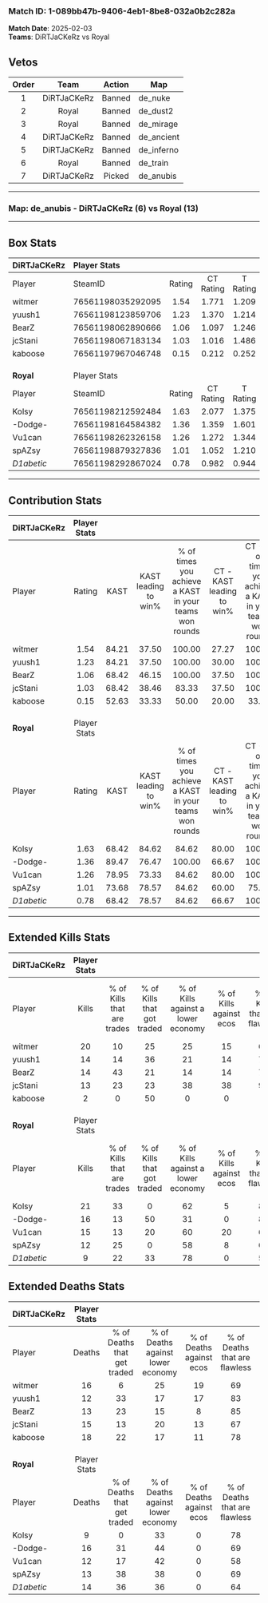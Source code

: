 ### Match ID: 1-089bb47b-9406-4eb1-8be8-032a0b2c282a  
**Match Date**: 2025-02-03  
**Teams**: DiRTJaCKeRz vs Royal  

## Vetos  

| Order | Team | Action | Map |
| :---: | :--: | :----: | --- |
| 1 | DiRTJaCKeRz | Banned | de_nuke |
| 2 | Royal | Banned | de_dust2 |
| 3 | Royal | Banned | de_mirage |
| 4 | DiRTJaCKeRz | Banned | de_ancient |
| 5 | DiRTJaCKeRz | Banned | de_inferno |
| 6 | Royal | Banned | de_train |
| 7 | DiRTJaCKeRz | Picked | de_anubis |

---  

### **Map**: de_anubis - DiRTJaCKeRz (6) vs Royal (13)  
---  

## Box Stats  

| **DiRTJaCKeRz** | Player Stats      |        |           |          |       |       |       |         |        |      |     |
| :- | :- | :-: | :-: | :-: | :-: | :-: | :-: | :-: | :-: | :-: | :-: |
| Player          | SteamID           | Rating | CT Rating | T Rating | KAST  |  ADR  | Kills | Assists | Deaths | K/D  | HS% |
| witmer          | 76561198035292095 |  1.54  |   1.771   |  1.209   | 84.21 | 119.7 |  20   |    3    |   16   | 1.25 | 30  |
| yuush1          | 76561198123859706 |  1.23  |   1.370   |  1.214   | 84.21 | 71.9  |  14   |    4    |   12   | 1.17 | 28  |
| BearZ           | 76561198062890666 |  1.06  |   1.097   |  1.246   | 68.42 | 68.0  |  14   |    2    |   13   | 1.08 | 50  |
| jcStani         | 76561198067183134 |  1.03  |   1.016   |  1.486   | 68.42 | 86.4  |  13   |    5    |   15   | 0.87 | 69  |
| kaboose         | 76561197967046748 |  0.15  |   0.212   |  0.252   | 52.63 | 28.1  |   2   |    6    |   18   | 0.11 | 50  |
|                 |                   |        |           |          |       |       |       |         |        |      |     |
|                 |                   |        |           |          |       |       |       |         |        |      |     |
|                 |                   |        |           |          |       |       |       |         |        |      |     |
| **Royal**       | Player Stats      |        |           |          |       |       |       |         |        |      |     |
| Player          | SteamID           | Rating | CT Rating | T Rating | KAST  |  ADR  | Kills | Assists | Deaths | K/D  | HS% |
| Kolsy           | 76561198212592484 |  1.63  |   2.077   |  1.375   | 68.42 | 102.5 |  21   |    8    |   9    | 2.33 | 14  |
| -Dodge-         | 76561198164584382 |  1.36  |   1.359   |  1.601   | 89.47 | 103.1 |  16   |    7    |   16   | 1.00 | 75  |
| Vu1can          | 76561198262326158 |  1.26  |   1.272   |  1.344   | 78.95 | 78.2  |  15   |    5    |   12   | 1.25 | 60  |
| spAZsy          | 76561198879327836 |  1.01  |   1.052   |  1.210   | 73.68 | 67.3  |  12   |    3    |   13   | 0.92 | 41  |
| _D1abetic_      | 76561198292867024 |  0.78  |   0.982   |  0.944   | 68.42 | 56.4  |   9   |    4    |   14   | 0.64 | 22  |
---  

## Contribution Stats  

| **DiRTJaCKeRz** | Player Stats |       |                      |                                                        |                           |                                                             |                          |                                                            |
| :- | :-: | :-: | :-: | :-: | :-: | :-: | :-: | :-: |
| Player          |    Rating    | KAST  | KAST leading to win% | % of times you achieve a KAST in your teams won rounds | CT - KAST leading to win% | CT - % of times you achieve a KAST in your teams won rounds | T - KAST leading to win% | T - % of times you achieve a KAST in your teams won rounds |
| witmer          |     1.54     | 84.21 |        37.50         |                         100.00                         |           27.27           |                           100.00                            |          60.00           |                           100.00                           |
| yuush1          |     1.23     | 84.21 |        37.50         |                         100.00                         |           30.00           |                           100.00                            |          50.00           |                           100.00                           |
| BearZ           |     1.06     | 68.42 |        46.15         |                         100.00                         |           37.50           |                           100.00                            |          60.00           |                           100.00                           |
| jcStani         |     1.03     | 68.42 |        38.46         |                         83.33                          |           37.50           |                           100.00                            |          40.00           |                           66.67                            |
| kaboose         |     0.15     | 52.63 |        33.33         |                         50.00                          |           20.00           |                            33.33                            |          50.00           |                           66.67                            |
|                 |              |       |                      |                                                        |                           |                                                             |                          |                                                            |
|                 |              |       |                      |                                                        |                           |                                                             |                          |                                                            |
|                 |              |       |                      |                                                        |                           |                                                             |                          |                                                            |
| **Royal**       | Player Stats |       |                      |                                                        |                           |                                                             |                          |                                                            |
| Player          |    Rating    | KAST  | KAST leading to win% | % of times you achieve a KAST in your teams won rounds | CT - KAST leading to win% | CT - % of times you achieve a KAST in your teams won rounds | T - KAST leading to win% | T - % of times you achieve a KAST in your teams won rounds |
| Kolsy           |     1.63     | 68.42 |        84.62         |                         84.62                          |           80.00           |                           100.00                            |          87.50           |                           77.78                            |
| -Dodge-         |     1.36     | 89.47 |        76.47         |                         100.00                         |           66.67           |                           100.00                            |          81.82           |                           100.00                           |
| Vu1can          |     1.26     | 78.95 |        73.33         |                         84.62                          |           80.00           |                           100.00                            |          70.00           |                           77.78                            |
| spAZsy          |     1.01     | 73.68 |        78.57         |                         84.62                          |           60.00           |                            75.00                            |          88.89           |                           88.89                            |
| _D1abetic_      |     0.78     | 68.42 |        78.57         |                         84.62                          |           66.67           |                           100.00                            |          87.50           |                           77.78                            |
---  

## Extended Kills Stats  

| **DiRTJaCKeRz** | Player Stats |                            |                            |                                    |                         |                              |                                 |                                       |                    |           |
| :- | :-: | :-: | :-: | :-: | :-: | :-: | :-: | :-: | :-: | :-: |
| Player          |    Kills     | % of Kills that are trades | % of Kills that got traded | % of Kills against a lower economy | % of Kills against ecos | % of Kills that are flawless | % of Kills that are close duels | % of Kills that are assisted by flash | Pistol Round Kills | AWP Kills |
| witmer          |      20      |             10             |             25             |                 25                 |           15            |              60              |                5                |                   0                   |         9          |     0     |
| yuush1          |      14      |             14             |             36             |                 21                 |           14            |              71              |               14                |                   0                   |         0          |     1     |
| BearZ           |      14      |             43             |             21             |                 14                 |           14            |              71              |                7                |                   0                   |         0          |     5     |
| jcStani         |      13      |             23             |             23             |                 38                 |           38            |              92              |                0                |                  15                   |         0          |     4     |
| kaboose         |      2       |             0              |             50             |                 0                  |            0            |              0               |                0                |                   0                   |         0          |     0     |
|                 |              |                            |                            |                                    |                         |                              |                                 |                                       |                    |           |
|                 |              |                            |                            |                                    |                         |                              |                                 |                                       |                    |           |
|                 |              |                            |                            |                                    |                         |                              |                                 |                                       |                    |           |
| **Royal**       | Player Stats |                            |                            |                                    |                         |                              |                                 |                                       |                    |           |
| Player          |    Kills     | % of Kills that are trades | % of Kills that got traded | % of Kills against a lower economy | % of Kills against ecos | % of Kills that are flawless | % of Kills that are close duels | % of Kills that are assisted by flash | Pistol Round Kills | AWP Kills |
| Kolsy           |      21      |             33             |             0              |                 62                 |            5            |              86              |                5                |                   0                   |         7          |     0     |
| -Dodge-         |      16      |             13             |             50             |                 31                 |            0            |              81              |                0                |                  13                   |         0          |     1     |
| Vu1can          |      15      |             13             |             20             |                 60                 |           20            |              67              |                7                |                   7                   |         0          |     1     |
| spAZsy          |      12      |             25             |             0              |                 58                 |            8            |              67              |                8                |                   8                   |         0          |     0     |
| _D1abetic_      |      9       |             22             |             33             |                 78                 |            0            |              56              |                0                |                   0                   |         0          |     0     |
## Extended Deaths Stats  

| **DiRTJaCKeRz** | Player Stats |                             |                                   |                          |                               |                            |                           |               |
| :- | :-: | :-: | :-: | :-: | :-: | :-: | :-: | :-: |
| Player          |    Deaths    | % of Deaths that get traded | % of Deaths against lower economy | % of Deaths against ecos | % of Deaths that are flawless | % of Deaths that are close | % of Deaths while blinded | Deaths to AWP |
| witmer          |      16      |              6              |                25                 |            19            |              69               |             13             |             6             |       1       |
| yuush1          |      12      |             33              |                17                 |            17            |              83               |             0              |             8             |       1       |
| BearZ           |      13      |             23              |                15                 |            8             |              85               |             8              |             8             |       2       |
| jcStani         |      15      |             13              |                20                 |            13            |              67               |             0              |             0             |       2       |
| kaboose         |      18      |             22              |                17                 |            11            |              78               |             0              |             6             |       1       |
|                 |              |                             |                                   |                          |                               |                            |                           |               |
|                 |              |                             |                                   |                          |                               |                            |                           |               |
|                 |              |                             |                                   |                          |                               |                            |                           |               |
| **Royal**       | Player Stats |                             |                                   |                          |                               |                            |                           |               |
| Player          |    Deaths    | % of Deaths that get traded | % of Deaths against lower economy | % of Deaths against ecos | % of Deaths that are flawless | % of Deaths that are close | % of Deaths while blinded | Deaths to AWP |
| Kolsy           |      9       |              0              |                33                 |            0             |              78               |             11             |            11             |       2       |
| -Dodge-         |      16      |             31              |                44                 |            0             |              69               |             6              |             6             |       1       |
| Vu1can          |      12      |             17              |                42                 |            0             |              58               |             0              |             0             |       2       |
| spAZsy          |      13      |             38              |                38                 |            0             |              69               |             8              |             0             |       1       |
| _D1abetic_      |      14      |             36              |                36                 |            0             |              64               |             7              |             0             |       3       |
